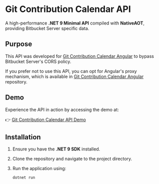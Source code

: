 # Git Contribution Calendar API  

A high-performance **.NET 9 Minimal API** compiled with **NativeAOT**, providing Bitbucket Server specific data.

## Purpose  

This API was developed for [Git Contribution Calendar Angular](https://github.com/alpvelioglu/git-contribution-calendar-angular) to bypass Bitbucket Server's CORS policy.  

If you prefer not to use this API, you can opt for Angular's proxy mechanism, which is available in [Git Contribution Calendar Angular](https://github.com/alpvelioglu/git-contribution-calendar-angular) repository.


## Demo  

Experience the API in action by accessing the demo at:  

👉 [Git Contribution Calendar API Demo](http://157.230.121.247:8090/scalar/v1)  


## Installation  

1. Ensure you have the **.NET 9 SDK** installed.  
2. Clone the repository and navigate to the project directory.  
3. Run the application using:  

   ```sh
   dotnet run
